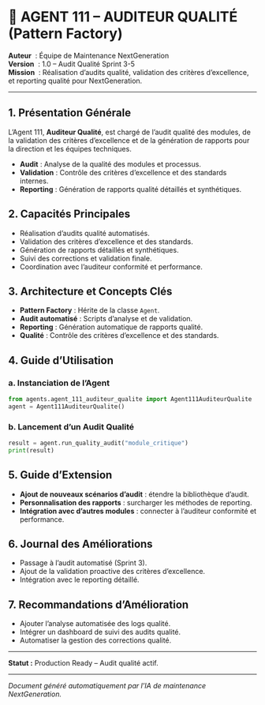# 🏅 AGENT 111 – AUDITEUR QUALITÉ (Pattern Factory)

**Auteur**    : Équipe de Maintenance NextGeneration  
**Version**   : 1.0 – Audit Qualité Sprint 3-5  
**Mission**   : Réalisation d’audits qualité, validation des critères d’excellence, et reporting qualité pour NextGeneration.

---

## 1. Présentation Générale

L’Agent 111, **Auditeur Qualité**, est chargé de l’audit qualité des modules, de la validation des critères d’excellence et de la génération de rapports pour la direction et les équipes techniques.

- **Audit** : Analyse de la qualité des modules et processus.
- **Validation** : Contrôle des critères d’excellence et des standards internes.
- **Reporting** : Génération de rapports qualité détaillés et synthétiques.

## 2. Capacités Principales

- Réalisation d’audits qualité automatisés.
- Validation des critères d’excellence et des standards.
- Génération de rapports détaillés et synthétiques.
- Suivi des corrections et validation finale.
- Coordination avec l’auditeur conformité et performance.

## 3. Architecture et Concepts Clés

- **Pattern Factory** : Hérite de la classe `Agent`.
- **Audit automatisé** : Scripts d’analyse et de validation.
- **Reporting** : Génération automatique de rapports qualité.
- **Qualité** : Contrôle des critères d’excellence et des standards.

## 4. Guide d’Utilisation

### a. Instanciation de l’Agent
```python
from agents.agent_111_auditeur_qualite import Agent111AuditeurQualite
agent = Agent111AuditeurQualite()
```

### b. Lancement d’un Audit Qualité
```python
result = agent.run_quality_audit("module_critique")
print(result)
```

## 5. Guide d’Extension

- **Ajout de nouveaux scénarios d’audit** : étendre la bibliothèque d’audit.
- **Personnalisation des rapports** : surcharger les méthodes de reporting.
- **Intégration avec d’autres modules** : connecter à l’auditeur conformité et performance.

## 6. Journal des Améliorations

- Passage à l’audit automatisé (Sprint 3).
- Ajout de la validation proactive des critères d’excellence.
- Intégration avec le reporting détaillé.

## 7. Recommandations d’Amélioration

- Ajouter l’analyse automatisée des logs qualité.
- Intégrer un dashboard de suivi des audits qualité.
- Automatiser la gestion des corrections qualité.

---

**Statut :** Production Ready – Audit qualité actif.

---

*Document généré automatiquement par l’IA de maintenance NextGeneration.*